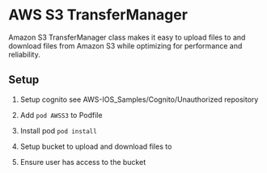 # AWS S3 TransferManager

Amazon S3 TransferManager class makes it easy to upload files to and download files from Amazon S3 while optimizing for performance and reliability.

## Setup
1. Setup cognito see AWS-IOS_Samples/Cognito/Unauthorized repository

2. Add `pod AWSS3` to Podfile

3. Install pod `pod install`

4. Setup bucket to upload and download files to

5. Ensure user has access to the bucket
